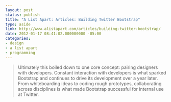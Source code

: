```yaml
---
layout: post
status: publish
title: "A List Apart: Articles: Building Twitter Bootstrap"
type: aside
link: http://www.alistapart.com/articles/building-twitter-bootstrap/
date: 2012-01-17 08:41:02.000000000 -05:00
categories:
- design
- a list apart
- programming
---
```


> Ultimately this boiled down to one core concept: pairing designers with developers. Constant interaction with developers is what sparked Bootstrap and continues to drive its development over a year later. From whiteboarding ideas to coding rough prototypes, collaborating across disciplines is what made Bootstrap successful for internal use at Twitter.